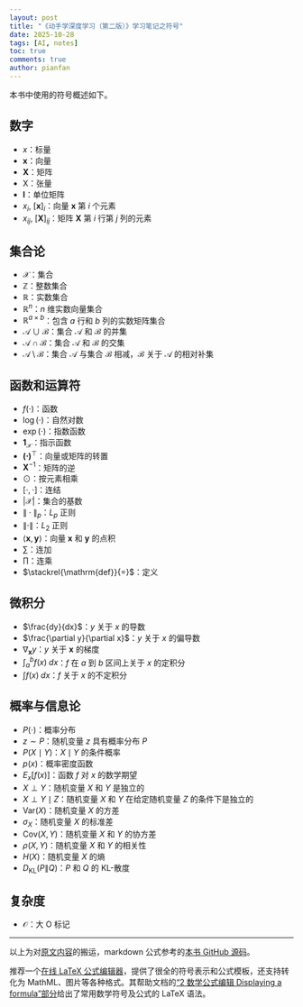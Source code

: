```yaml
---
layout: post
title: "《动手学深度学习（第二版）》学习笔记之符号"
date: 2025-10-28
tags: [AI, notes]
toc: true
comments: true
author: pianfan
---
```


本书中使用的符号概述如下。<!-- more -->

## 数字
- $x$：标量
- $\mathbf{x}$：向量
- $\mathbf{X}$：矩阵
- $\mathsf{X}$：张量
- $\mathbf{I}$：单位矩阵
- $x_i$, $[\mathbf{x}]_i$：向量 $\mathbf{x}$ 第 $i$ 个元素
- $x_{ij}$, $[\mathbf{X}]_{ij}$：矩阵 $\mathbf{X}$ 第 $i$ 行第 $j$ 列的元素

## 集合论
- $\mathcal{X}$：集合
- $\mathbb{Z}$：整数集合
- $\mathbb{R}$：实数集合
- $\mathbb{R}^n$：$n$ 维实数向量集合
- $\mathbb{R}^{a \times b}$：包含 $a$ 行和 $b$ 列的实数矩阵集合
- $\mathcal{A} \cup \mathcal{B}$：集合 $\mathcal{A}$ 和 $\mathcal{B}$ 的并集
- $\mathcal{A} \cap \mathcal{B}$：集合 $\mathcal{A}$ 和 $\mathcal{B}$ 的交集
- $\mathcal{A} \setminus \mathcal{B}$：集合 $\mathcal{A}$ 与集合 $\mathcal{B}$ 相减，$\mathcal{B}$ 关于 $\mathcal{A}$ 的相对补集

## 函数和运算符
- $f(\cdot)$：函数
- $\log(\cdot)$：自然对数
- $\exp(\cdot)$：指数函数
- $\mathbf{1}_\mathcal{X}$：指示函数
- $\mathbf{(\cdot)}^\top$：向量或矩阵的转置
- $\mathbf{X}^{-1}$：矩阵的逆
- $\odot$：按元素相乘
- $[\cdot, \cdot]$：连结
- $\lvert \mathcal{X} \rvert$：集合的基数
- $\|\cdot\|_p$：$L_p$ 正则
- $\|\cdot\|$：$L_2$ 正则
- $\langle\mathbf{x}, \mathbf{y}\rangle$：向量 $\mathbf{x}$ 和 $\mathbf{y}$ 的点积
- $\sum$：连加
- $\prod$：连乘
- $\stackrel{\mathrm{def}}{=}$：定义

## 微积分
- $\frac{dy}{dx}$：$y$ 关于 $x$ 的导数
- $\frac{\partial y}{\partial x}$：$y$ 关于 $x$ 的偏导数
- $\nabla_{\mathbf{x}} y$：$y$ 关于 $\mathbf{x}$ 的梯度
- $\int_a^b f(x)\;dx$：$f$ 在 $a$ 到 $b$ 区间上关于 $x$ 的定积分
- $\int f(x)\;dx$：$f$ 关于 $x$ 的不定积分

## 概率与信息论
- $P(\cdot)$：概率分布
- $z \sim P$：随机变量 $z$ 具有概率分布 $P$
- $P(X \mid Y)$：$X \mid Y$ 的条件概率
- $p(x)$：概率密度函数
- $E_x[f(x)]$：函数 $f$ 对 $x$ 的数学期望
- $X \perp Y$：随机变量 $X$ 和 $Y$ 是独立的
- $X \perp Y \mid Z$：随机变量 $X$ 和 $Y$ 在给定随机变量 $Z$ 的条件下是独立的
- $\mathrm{Var}(X)$：随机变量 $X$ 的方差
- $\sigma_X$：随机变量 $X$ 的标准差
- $\mathrm{Cov}(X, Y)$：随机变量 $X$ 和 $Y$ 的协方差
- $\rho(X, Y)$：随机变量 $X$ 和 $Y$ 的相关性
- $H(X)$：随机变量 $X$ 的熵
- $D_{\mathrm{KL}}(P\|Q)$：$P$ 和 $Q$ 的 KL-散度

## 复杂度
- $\mathcal{O}$：大 O 标记

---

以上为对[原文内容](https://zh.d2l.ai/chapter_notation/index.html)的搬运，markdown 公式参考的[本书 GitHub 源码](https://github.com/d2l-ai/d2l-zh/blob/master/chapter_notation/index.md?plain=1)。

推荐一个[在线 LaTeX 公式编辑器](https://www.latexlive.com/)，提供了很全的符号表示和公式模板，还支持转化为 MathML、图片等各种格式。其帮助文档的[“2 数学公式编辑 Displaying a formula”部分](https://www.latexlive.com/help#d11)给出了常用数学符号及公式的 LaTeX 语法。
